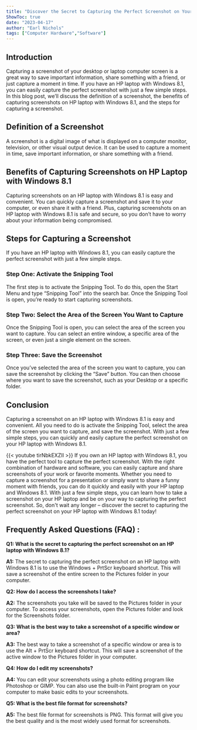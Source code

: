 ```yaml
---
title: "Discover the Secret to Capturing the Perfect Screenshot on Your HP Laptop with Windows 8.1!"
ShowToc: true 
date: "2023-04-17"
author: "Earl Nichols" 
tags: ["Computer Hardware","Software"]
---
```

## Introduction

Capturing a screenshot of your desktop or laptop computer screen is a great way to save important information, share something with a friend, or just capture a moment in time. If you have an HP laptop with Windows 8.1, you can easily capture the perfect screenshot with just a few simple steps. In this blog post, we’ll discuss the definition of a screenshot, the benefits of capturing screenshots on HP laptop with Windows 8.1, and the steps for capturing a screenshot. 

## Definition of a Screenshot

A screenshot is a digital image of what is displayed on a computer monitor, television, or other visual output device. It can be used to capture a moment in time, save important information, or share something with a friend. 

## Benefits of Capturing Screenshots on HP Laptop with Windows 8.1

Capturing screenshots on an HP laptop with Windows 8.1 is easy and convenient. You can quickly capture a screenshot and save it to your computer, or even share it with a friend. Plus, capturing screenshots on an HP laptop with Windows 8.1 is safe and secure, so you don’t have to worry about your information being compromised. 

## Steps for Capturing a Screenshot

If you have an HP laptop with Windows 8.1, you can easily capture the perfect screenshot with just a few simple steps. 

### Step One: Activate the Snipping Tool

The first step is to activate the Snipping Tool. To do this, open the Start Menu and type “Snipping Tool” into the search bar. Once the Snipping Tool is open, you’re ready to start capturing screenshots. 

### Step Two: Select the Area of the Screen You Want to Capture

Once the Snipping Tool is open, you can select the area of the screen you want to capture. You can select an entire window, a specific area of the screen, or even just a single element on the screen. 

### Step Three: Save the Screenshot

Once you’ve selected the area of the screen you want to capture, you can save the screenshot by clicking the “Save” button. You can then choose where you want to save the screenshot, such as your Desktop or a specific folder. 

## Conclusion

Capturing a screenshot on an HP laptop with Windows 8.1 is easy and convenient. All you need to do is activate the Snipping Tool, select the area of the screen you want to capture, and save the screenshot. With just a few simple steps, you can quickly and easily capture the perfect screenshot on your HP laptop with Windows 8.1.

{{< youtube tirNbkEXZII >}} 
If you own an HP laptop with Windows 8.1, you have the perfect tool to capture the perfect screenshot. With the right combination of hardware and software, you can easily capture and share screenshots of your work or favorite moments. Whether you need to capture a screenshot for a presentation or simply want to share a funny moment with friends, you can do it quickly and easily with your HP laptop and Windows 8.1. With just a few simple steps, you can learn how to take a screenshot on your HP laptop and be on your way to capturing the perfect screenshot. So, don't wait any longer – discover the secret to capturing the perfect screenshot on your HP laptop with Windows 8.1 today!

## Frequently Asked Questions (FAQ) :
**Q1: What is the secret to capturing the perfect screenshot on an HP laptop with Windows 8.1?**

**A1:** The secret to capturing the perfect screenshot on an HP laptop with Windows 8.1 is to use the Windows + PrtScr keyboard shortcut. This will save a screenshot of the entire screen to the Pictures folder in your computer.

**Q2: How do I access the screenshots I take?**

**A2:** The screenshots you take will be saved to the Pictures folder in your computer. To access your screenshots, open the Pictures folder and look for the Screenshots folder.

**Q3: What is the best way to take a screenshot of a specific window or area?**

**A3:** The best way to take a screenshot of a specific window or area is to use the Alt + PrtScr keyboard shortcut. This will save a screenshot of the active window to the Pictures folder in your computer.

**Q4: How do I edit my screenshots?**

**A4:** You can edit your screenshots using a photo editing program like Photoshop or GIMP. You can also use the built-in Paint program on your computer to make basic edits to your screenshots.

**Q5: What is the best file format for screenshots?**

**A5:** The best file format for screenshots is PNG. This format will give you the best quality and is the most widely used format for screenshots.


